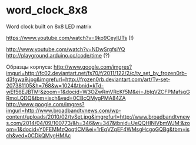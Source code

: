 word_clock_8x8
==============

Word clock built on 8x8 LED matrix

https://www.youtube.com/watch?v=9ko9CeylUTs (!)

http://www.youtube.com/watch?v=NDwSrgfsiYQ
http://playground.arduino.cc/code/time (?)

Образцы корпуса:
http://www.google.com/imgres?imgurl=http://fc02.deviantart.net/fs70/f/2011/122/2/c/tv_set_by_frozen0rb-d3fgwa9.jpg&imgrefurl=http://frozen0rb.deviantart.com/art/Tv-set-207381105&h=768&w=1024&tbnid=kTd-wEf56EJBTM:&zoom=1&docid=W3OZwRmVRcKf5M&ei=JbIqVZCFPMafsgGRmoLQDQ&tbm=isch&ved=0CBcQMygPMA84ZA
http://www.google.com/imgres?imgurl=http://www.broadbandtvnews.com/wp-content/uploads/2010/02/tvSet.jpg&imgrefurl=http://www.broadbandtvnews.com/2014/04/09/100773/&h=346&w=347&tbnid=UeQQHINlVbmWJM:&zoom=1&docid=Y0FEMMzQoqtICM&ei=1rEqVZqEF4WMsgHcgoGQBg&tbm=isch&ved=0CDkQMygHMAc

